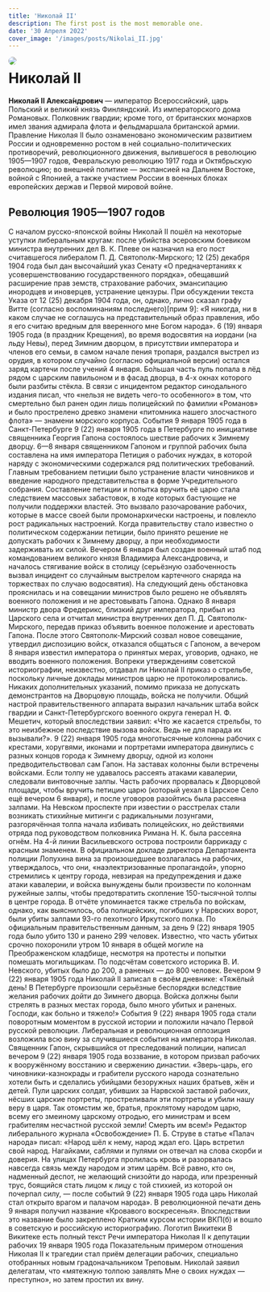 ```yaml
---
title: 'Николай II'
description: The first post is the most memorable one.
date: '30 Апреля 2022'
cover_image: '/images/posts/Nikolai_II.jpg'
---
```



<!-- ![Nikolai II](/public/images/posts/Nikolai_II.jpg)  -->
<img style="float: left; border-radius: 1rem; margin-right: 1rem" src="/images/posts/Nikolai_II.jpg">

# Николай II

**Никола́й II Алекса́ндрович** — император
Всероссийский, царь Польский и великий князь
Финляндский. Из императорского дома Романовых. Полковник
гвардии; кроме того, от британских монархов имел звания
адмирала флота и фельдмаршала британской армии.
Правление Николая II было ознаменовано экономическим
развитием России и одновременно ростом в ней
социально-политических противоречий, революционного
движения, вылившегося в революцию 1905—1907 годов,
Февральскую революцию 1917 года и Октябрьскую революцию;
во внешней политике — экспансией на Дальнем Востоке,
войной с Японией, а также участием России в военных
блоках европейских держав и Первой мировой войне.

## Революция 1905—1907 годов
С началом русско-японской войны Николай II пошёл на
некоторые уступки либеральным кругам: после убийства
эсеровским боевиком министра внутренних дел В. К. Плеве
он назначил на его пост считавшегося либералом П. Д.
Святополк-Мирского; 12 (25) декабря 1904 года был дан
высочайший указ Сенату «О предначертаниях к
усовершенствованию государственного порядка», обещавший
расширение прав земств, страхование рабочих, эмансипацию
инородцев и иноверцев, устранение цензуры. При
обсуждении текста Указа от 12 (25) декабря 1904 года,
он, однако, лично сказал графу Витте (согласно
воспоминаниям последнего)[прим 9]: «Я никогда, ни в
каком случае не соглашусь на представительный образ
правления, ибо я его считаю вредным для вверенного мне
Богом народа». 6 (19) января 1905 года (в праздник
Крещения), во время водосвятия на иордани (на льду
Невы), перед Зимним дворцом, в присутствии императора и
членов его семьи, в самом начале пения тропаря, раздался
выстрел из орудия, в котором случайно (согласно
официальной версии) остался заряд картечи после учений 4
января. Бо́льшая часть пуль попала в лёд рядом с царским
павильоном и в фасад дворца, в 4-х окнах которого были
разбиты стёкла. В связи с инцидентом редактор
синодального издания писал, что «нельзя не видеть
чего-то особенного» в том, что смертельно был ранен один
лишь полицейский по фамилии «Романов» и было прострелено
древко знамени «питомника нашего злосчастного флота» —
знамени морского корпуса.
События 9 января 1905 года в Санкт-Петербурге
9 (22) января 1905 года в Петербурге по инициативе
священника Георгия Гапона состоялось шествие рабочих к
Зимнему дворцу. 6—8 января священником Гапоном и группой
рабочих была составлена на имя императора Петиция о
рабочих нуждах, в которой наряду с экономическими
содержался ряд политических требований. Главным
требованием петиции было устранение власти чиновников и
введение народного представительства в форме
Учредительного собрания. Составление петиции и
попытка вручить её царю стала следствием массовых
забастовок, в ходе которых бастующие не получили
поддержки властей. Это вызвало разочарование рабочих,
которые в массе своей были промонархически настроены, и
повлекло рост радикальных настроений. Когда
правительству стало известно о политическом содержании
петиции, было принято решение не допускать рабочих к
Зимнему дворцу, а при необходимости задерживать их
силой. Вечером 6 января был создан военный штаб
под командованием великого князя Владимира
Александровича, и началось стягивание войск в столицу
(серьёзную озабоченность вызвал инцидент со случайным
выстрелом картечного снаряда на торжествах по случаю
водосвятия). На следующий день обстановка прояснилась и
на совещании министров было решено не объявлять военного
положения и не арестовывать Гапона. Однако 8 января
министр двора Фредерикс, близкий друг императора, прибыл
из Царского села и отчитал министра внутренних дел П. Д.
Святополк-Мирского, передав приказ объявить военное
положение и арестовать Гапона. После этого
Святополк-Мирский созвал новое совещание, утвердил
диспозицию войск, отказался общаться с Гапоном, а
вечером 8 января известил императора о принятых
мерах, уговорив, однако, не вводить военного
положения. Вопреки утверждениям советской
историографии, неизвестно, отдавал ли Николай II приказ
о стрельбе, поскольку личные доклады министров царю не
протоколировались. Никаких дополнительных указаний,
помимо приказа не допускать демонстрантов на Дворцовую
площадь, войска не получили. Общий настрой
правительственного аппарата выразил начальник штаба
войск гвардии и Санкт-Петербургского военного округа
генерал Н. Ф. Мешетич, который впоследствии заявил: «Что
же касается стрельбы, то это неизбежное последствие
вызова войск. Ведь не для парада их вызывали?». 9
(22) января 1905 года многотысячные колонны рабочих с
крестами, хоругвями, иконами и портретами императора
двинулись с разных концов города к Зимнему дворцу, одной
из колонн предводительствовал сам Гапон. На заставах
колонны были встречены войсками. Если толпу не удавалось
рассеять атаками кавалерии, следовали винтовочные залпы.
Часть рабочих прорвалась к Дворцовой площади, чтобы
вручить петицию царю (который уехал в Царское Cело ещё
вечером 6 января), и после уговоров разойтись была
рассеяна залпами. На Невском проспекте при известии о
расстрелах стали возникать стихийные митинги с
радикальными лозунгами, разгорячённая толпа начала
избивать полицейских, но действиями отряда под
руководством полковника Римана Н. К. была рассеяна
огнём. На 4-й линии Васильевского острова построили
баррикаду с красным знаменем. В официальном докладе
директора Департамента полиции Лопухина вина за
произошедшее возлагалась на рабочих, утверждалось, что
они, «наэлектризованные пропагандой», упорно стремились
к центру города, невзирая на предупреждения и даже атаки
кавалерии, и войска вынуждены были произвести по
колоннам ружейные залпы, чтобы предотвратить
скопление 150-тысячной толпы в центре города. В
отчёте упоминается также стрельба по войскам, однако,
как выяснилось, оба полицейских, погибших у Нарвских
ворот, были убиты залпами 93-го пехотного Иркутского
полка. По официальным правительственным данным,
за день 9 (22) января 1905 года было убито 130 и ранено
299 человек. Известно, что часть убитых срочно
похоронили утром 10 января в общей могиле на
Преображенском кладбище, несмотря на протесты и попытки
помешать могильщикам. По подсчётам советского
историка В. И. Невского, убитых было до 200, а раненых —
до 800 человек. Вечером 9 (22) января 1905 года
Николай II записал в своём дневнике: «Тяжёлый день! В
Петербурге произошли серьёзные беспорядки вследствие
желания рабочих дойти до Зимнего дворца. Войска должны
были стрелять в разных местах города, было много убитых
и раненых. Господи, как больно и тяжело!» События 9
(22) января 1905 года стали поворотным моментом в
русской истории и положили начало Первой русской
революции. Либеральная и революционная оппозиция
возложила всю вину за случившиеся события на императора
Николая. Священник Гапон, скрывшийся от преследований
полиции, написал вечером 9 (22) января 1905 года
воззвание, в котором призвал рабочих к вооружённому
восстанию и свержению династии. «Зверь-царь, его
чиновники-казнокрады и грабители русского народа
сознательно хотели быть и сделались убийцами безоружных
наших братьев, жён и детей. Пули царских солдат, убивших
за Нарвской заставой рабочих, нёсших царские портреты,
простреливали эти портреты и убили нашу веру в царя. Так
отомстим же, братья, проклятому народом царю, всему его
змеиному царскому отродью, его министрам и всем
грабителям несчастной русской земли! Смерть им
всем!» Редактор либерального журнала «Освобождение»
П. Б. Струве в статье «Палач народа» писал: «Народ шёл к
нему, народ ждал его. Царь встретил свой народ.
Нагайками, саблями и пулями он отвечал на слова скорби и
доверия. На улицах Петербурга пролилась кровь и
разорвалась навсегда связь между народом и этим царём.
Всё равно, кто он, надменный деспот, не желающий
снизойти до народа, или презренный трус, боящийся стать
лицом к лицу с той стихией, из которой он почерпал силу,
— после событий 9 (22) января 1905 года царь Николай
стал открыто врагом и палачом народа». В
революционной печати день 9 января получил название
«Кровавого воскресенья». Впоследствии это название
было закреплено Кратким курсом истории ВКП(б) и
вошло в советскую и российскую историографию. Логотип
Викитеки В Викитеке есть полный текст Речи императора
Николая II к депутации рабочих 19 января 1905 года
Показательным примером отношения Николая II к
трагедии стал приём делегации рабочих, специально
отобранных новым градоначальником Треповым. Николай
заявил делегатам, что «мятежную толпою заявлять Мне о
своих нуждах — преступно», но затем простил их вину.
